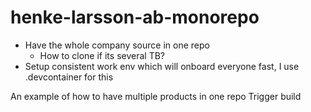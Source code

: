 # henke-larsson-ab-monorepo

* Have the whole company source in one repo
  * How to clone if its several TB?
* Setup consistent work env which will onboard everyone fast, I use .devcontainer for this


An example of how to have multiple products in one repo
Trigger build